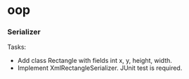 # oop

### Serializer

Tasks:

- Add class Rectangle with fields int x, y, height, width.
- Implement XmlRectangleSerializer. JUnit test is required.
